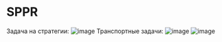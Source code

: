 # SPPR
Задача на стратегии:
![image](https://user-images.githubusercontent.com/82978703/204278441-b2612740-cd71-4b77-9c75-b374dcb1548b.png)
Транспортные задачи:
![image](https://user-images.githubusercontent.com/82978703/204279474-b4ad0cea-6de7-4251-bc66-3c9575e8bbbe.png)
![image](https://user-images.githubusercontent.com/82978703/204279568-622440a7-1ae4-4cb5-af88-28fddbe75ee7.png)


